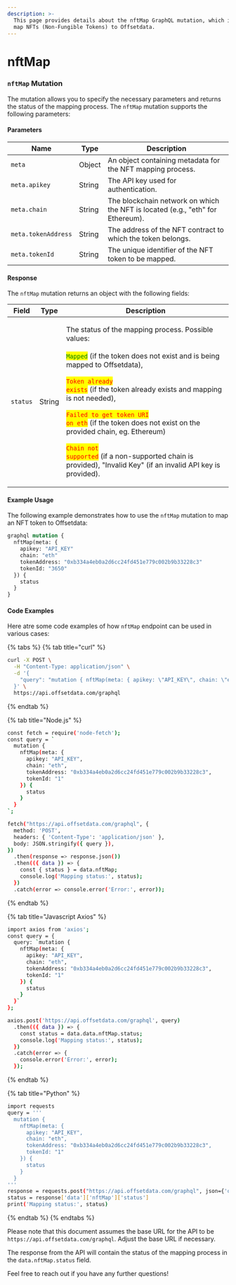 ```yaml
---
description: >-
  This page provides details about the nftMap GraphQL mutation, which is used to
  map NFTs (Non-Fungible Tokens) to Offsetdata.
---
```


# nftMap

### `nftMap` Mutation

The mutation allows you to specify the necessary parameters and returns the status of the mapping process. The `nftMap` mutation supports the following parameters:

#### Parameters

| Name                | Type   | Description                                                                    |
| ------------------- | ------ | ------------------------------------------------------------------------------ |
| `meta`              | Object | An object containing metadata for the NFT mapping process.                     |
| `meta.apikey`       | String | The API key used for authentication.                                           |
| `meta.chain`        | String | The blockchain network on which the NFT is located (e.g., "eth" for Ethereum). |
| `meta.tokenAddress` | String | The address of the NFT contract to which the token belongs.                    |
| `meta.tokenId`      | String | The unique identifier of the NFT token to be mapped.                           |

#### Response

The `nftMap` mutation returns an object with the following fields:

| Field    | Type   | Description                                                                                                                                                                                                                                                                                                                                                                                                                                                                                                                                                                                                                                        |
| -------- | ------ | -------------------------------------------------------------------------------------------------------------------------------------------------------------------------------------------------------------------------------------------------------------------------------------------------------------------------------------------------------------------------------------------------------------------------------------------------------------------------------------------------------------------------------------------------------------------------------------------------------------------------------------------------- |
| `status` | String | <p>The status of the mapping process. Possible values:<br><br><mark style="color:green;"><code>Mapped</code></mark> (if the token does not exist and is being mapped to Offsetdata),<br><br><mark style="color:red;"><code>Token already exists</code></mark> (if the token already exists and mapping is not needed),<br><br><mark style="color:red;"><code>Failed to get token URI on eth</code></mark> (if the token does not exist on the provided chain, eg. Ethereum)<br><br><mark style="color:red;"><code>Chain not supported</code></mark> (if a non-supported chain is provided), "Invalid Key" (if an invalid API key is provided).</p> |

#### Example Usage

The following example demonstrates how to use the `nftMap` mutation to map an NFT token to Offsetdata:

```graphql
graphql mutation {
  nftMap(meta: {
    apikey: "API_KEY"
    chain: "eth"
    tokenAddress: "0xb334a4eb0a2d6cc24fd451e779c002b9b33228c3"
    tokenId: "3650"
  }) {
    status
  }
}
```

#### Code Examples

Here atre some code examples of how `nftMap` endpoint can be used in various cases:

{% tabs %}
{% tab title="curl" %}
```bash
curl -X POST \
  -H "Content-Type: application/json" \
  -d '{
    "query": "mutation { nftMap(meta: { apikey: \"API_KEY\", chain: \"eth\", tokenAddress: \"0xb334a4eb0a2d6cc24fd451e779c002b9b33228c3\", tokenId: \"3650\" }) { status } }"
  }' \
  https://api.offsetdata.com/graphql
```
{% endtab %}

{% tab title="Node.js" %}
```bash
const fetch = require('node-fetch');
const query = `
  mutation {
    nftMap(meta: {
      apikey: "API_KEY",
      chain: "eth",
      tokenAddress: "0xb334a4eb0a2d6cc24fd451e779c002b9b33228c3",
      tokenId: "1"
    }) {
      status
    }
  }
`;

fetch("https://api.offsetdata.com/graphql", {
  method: 'POST',
  headers: { 'Content-Type': 'application/json' },
  body: JSON.stringify({ query }),
})
  .then(response => response.json())
  .then(({ data }) => {
    const { status } = data.nftMap;
    console.log('Mapping status:', status);
  })
  .catch(error => console.error('Error:', error));

```
{% endtab %}

{% tab title="Javascript Axios" %}
```bash
import axios from 'axios';
const query = {
  query: `mutation {
    nftMap(meta: {
      apikey: "API_KEY",
      chain: "eth",
      tokenAddress: "0xb334a4eb0a2d6cc24fd451e779c002b9b33228c3",
      tokenId: "1"
    }) {
      status
    }
  }`
};

axios.post('https://api.offsetdata.com/graphql', query)
  .then(({ data }) => {
    const status = data.data.nftMap.status;
    console.log('Mapping status:', status);
  })
  .catch(error => {
    console.error('Error:', error);
  });

```
{% endtab %}

{% tab title="Python" %}
```bash
import requests
query = '''
  mutation {
    nftMap(meta: {
      apikey: "API_KEY",
      chain: "eth",
      tokenAddress: "0xb334a4eb0a2d6cc24fd451e779c002b9b33228c3",
      tokenId: "1"
    }) {
      status
    }
  }
'''
response = requests.post("https://api.offsetdata.com/graphql", json={'query': query}).json()
status = response['data']['nftMap']['status']
print('Mapping status:', status)


```
{% endtab %}
{% endtabs %}

Please note that this document assumes the base URL for the API to be `https://api.offsetdata.com/graphql`. Adjust the base URL if necessary.

The response from the API will contain the status of the mapping process in the `data.nftMap.status` field.

Feel free to reach out if you have any further questions!
